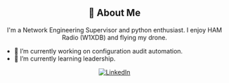 <div align="center">
    <h2>🚀 About Me</h2>
    <p>I'm a Network Engineering Supervisor and python enthusiast. I enjoy HAM Radio (W1XDB) and flying my drone.</p>
</div>

- 🔭 I’m currently working on configuration audit automation.
- 🌱 I’m currently learning leadership.

<div align="center">
    <!-- Replace href with your links -->
    <a href="https://www.linkedin.com/in/danielbarron89/">
        <img src="https://img.shields.io/badge/LinkedIn-0077B5?style=for-the-badge&logo=linkedin&logoColor=white" alt="LinkedIn"/>
    </a>
</div>

<!--
**dbar-soco/dbar-soco** is a ✨ _special_ ✨ repository because its `README.md` (this file) appears on your GitHub profile.

Here are some ideas to get you started:

- 🔭 I’m currently working on ...
- 🌱 I’m currently learning ...
- 👯 I’m looking to collaborate on ...
- 🤔 I’m looking for help with ...
- 💬 Ask me about ...
- 📫 How to reach me: ...
- 😄 Pronouns: ...
- ⚡ Fun fact: ...
-->
